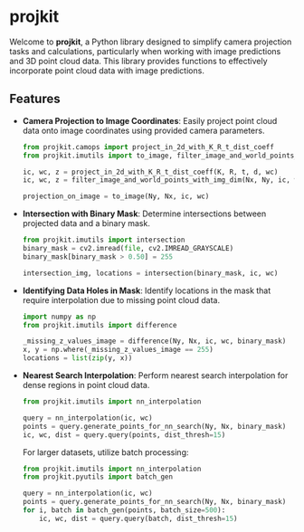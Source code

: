 # projkit

Welcome to **projkit**, a Python library designed to simplify camera projection tasks and calculations,
particularly when working with image predictions and 3D point cloud data. 
This library provides functions to effectively incorporate point cloud data with image predictions.


## Features

- **Camera Projection to Image Coordinates**: Easily project point cloud data onto image coordinates using provided camera parameters.
  
  ```python
  from projkit.camops import project_in_2d_with_K_R_t_dist_coeff
  from projkit.imutils import to_image, filter_image_and_world_points_with_img_dim

  ic, wc, z = project_in_2d_with_K_R_t_dist_coeff(K, R, t, d, wc)
  ic, wc, z = filter_image_and_world_points_with_img_dim(Nx, Ny, ic, wc)

  projection_on_image = to_image(Ny, Nx, ic, wc)
  ```
  
- **Intersection with Binary Mask**: Determine intersections between projected data and a binary mask.
  
  ```python
  from projkit.imutils import intersection
  binary_mask = cv2.imread(file, cv2.IMREAD_GRAYSCALE)
  binary_mask[binary_mask > 0.50] = 255

  intersection_img, locations = intersection(binary_mask, ic, wc)
  ```
  
- **Identifying Data Holes in Mask**: Identify locations in the mask that require interpolation due to missing point cloud data.
  
  ```python
  import numpy as np
  from projkit.imutils import difference

  _missing_z_values_image = difference(Ny, Nx, ic, wc, binary_mask)
  x, y = np.where(_missing_z_values_image == 255)
  locations = list(zip(y, x))
  ```
  
- **Nearest Search Interpolation**: Perform nearest search interpolation for dense regions in point cloud data.
  
  ```python
  from projkit.imutils import nn_interpolation

  query = nn_interpolation(ic, wc)
  points = query.generate_points_for_nn_search(Ny, Nx, binary_mask)
  ic, wc, dist = query.query(points, dist_thresh=15)
  ```
  
  For larger datasets, utilize batch processing:
  
  ```python
  from projkit.imutils import nn_interpolation
  from projkit.pyutils import batch_gen

  query = nn_interpolation(ic, wc)
  points = query.generate_points_for_nn_search(Ny, Nx, binary_mask)
  for i, batch in batch_gen(points, batch_size=500):
      ic, wc, dist = query.query(batch, dist_thresh=15)
  ```

[comment]: <> (## Installation)

[comment]: <> (To use **projkit**, simply install it using pip:)

[comment]: <> (```sh)

[comment]: <> (pip install projkit)

[comment]: <> (```)

